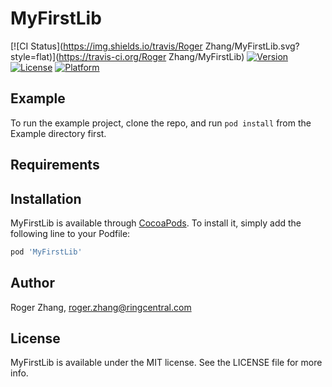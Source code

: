 # MyFirstLib

[![CI Status](https://img.shields.io/travis/Roger Zhang/MyFirstLib.svg?style=flat)](https://travis-ci.org/Roger Zhang/MyFirstLib)
[![Version](https://img.shields.io/cocoapods/v/MyFirstLib.svg?style=flat)](https://cocoapods.org/pods/MyFirstLib)
[![License](https://img.shields.io/cocoapods/l/MyFirstLib.svg?style=flat)](https://cocoapods.org/pods/MyFirstLib)
[![Platform](https://img.shields.io/cocoapods/p/MyFirstLib.svg?style=flat)](https://cocoapods.org/pods/MyFirstLib)

## Example

To run the example project, clone the repo, and run `pod install` from the Example directory first.

## Requirements

## Installation

MyFirstLib is available through [CocoaPods](https://cocoapods.org). To install
it, simply add the following line to your Podfile:

```ruby
pod 'MyFirstLib'
```

## Author

Roger Zhang, roger.zhang@ringcentral.com

## License

MyFirstLib is available under the MIT license. See the LICENSE file for more info.
